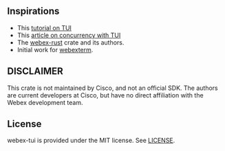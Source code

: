 ## Inspirations
- This [tutorial on TUI](https://blog.logrocket.com/rust-and-tui-building-a-command-line-interface-in-rust/)
- This [article on concurrency with TUI](https://www.monkeypatch.io/blog/2021-05-31-rust-tui)
- The [webex-rust](https://github.com/shutton/webex-rust) crate and its authors.
- Initial work for [webexterm](https://github.com/Nabushika/webexterm).

## DISCLAIMER
This crate is not maintained by Cisco, and not an official SDK. The authors are current developers at Cisco, but have no direct affiliation with the Webex development team.

## License
webex-tui is provided under the MIT license. See [LICENSE](LICENSE).

